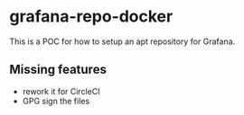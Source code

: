 # grafana-repo-docker

This is a POC for how to setup an apt repository for Grafana.

## Missing features

- rework it for CircleCI
- GPG sign the files